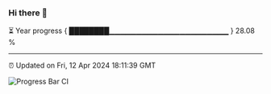 ### Hi there 👋

⏳ Year progress { ████████▁▁▁▁▁▁▁▁▁▁▁▁▁▁▁▁▁▁▁▁▁▁ } 28.08 %

---

⏰ Updated on Fri, 12 Apr 2024 18:11:39 GMT

![Progress Bar CI](https://github.com/liununu/liununu/workflows/Progress%20Bar%20CI/badge.svg)
